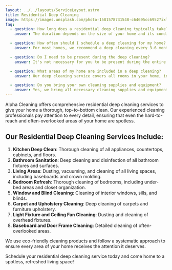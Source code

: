 ```yaml
---
layout: ../../layouts/ServiceLayout.astro
title: Residential Deep Cleaning
image: https://images.unsplash.com/photo-1581578731548-c64695cc6952?ixlib=rb-4.0.3&ixid=M3wxMjA3fDB8MHxwaG90by1wYWdlfHx8fGVufDB8fHx8fA%3D%3D&auto=format&fit=crop&w=2070&q=80
faq:
  - question: How long does a residential deep cleaning typically take?
    answer: The duration depends on the size of your home and its condition. On average, a deep cleaning can take 4-8 hours for a standard-sized home.

  - question: How often should I schedule a deep cleaning for my home?
    answer: For most homes, we recommend a deep cleaning every 3-6 months, in addition to regular maintenance cleaning.

  - question: Do I need to be present during the deep cleaning?
    answer: It's not necessary for you to be present during the entire cleaning process, but we do require someone to be there at the start to provide access and discuss any specific requirements.

  - question: What areas of my home are included in a deep cleaning?
    answer: Our deep cleaning service covers all rooms in your home, including living areas, bedrooms, bathrooms, kitchen, and any additional spaces like home offices or playrooms.

  - question: Do you bring your own cleaning supplies and equipment?
    answer: Yes, we bring all necessary cleaning supplies and equipment. If you have any specific products you prefer us to use, please let us know in advance.
---
```


Alpha Cleaning offers comprehensive residential deep cleaning services to give your home a thorough, top-to-bottom clean. Our experienced cleaning professionals pay attention to every detail, ensuring that even the hard-to-reach and often-overlooked areas of your home are spotless.

## Our Residential Deep Cleaning Services Include:

1. **Kitchen Deep Clean**: Thorough cleaning of all appliances, countertops, cabinets, and floors.
2. **Bathroom Sanitation**: Deep cleaning and disinfection of all bathroom fixtures and surfaces.
3. **Living Areas**: Dusting, vacuuming, and cleaning of all living spaces, including baseboards and crown molding.
4. **Bedroom Refresh**: Thorough cleaning of bedrooms, including under-bed areas and closet organization.
5. **Window and Blind Cleaning**: Cleaning of interior windows, sills, and blinds.
6. **Carpet and Upholstery Cleaning**: Deep cleaning of carpets and furniture upholstery.
7. **Light Fixture and Ceiling Fan Cleaning**: Dusting and cleaning of overhead fixtures.
8. **Baseboard and Door Frame Cleaning**: Detailed cleaning of often-overlooked areas.

We use eco-friendly cleaning products and follow a systematic approach to ensure every area of your home receives the attention it deserves.

Schedule your residential deep cleaning service today and come home to a spotless, refreshed living space!